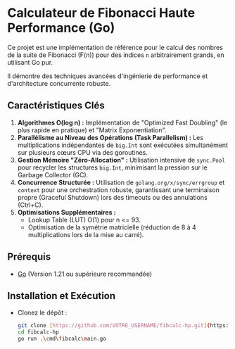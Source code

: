 # Calculateur de Fibonacci Haute Performance (Go)

Ce projet est une implémentation de référence pour le calcul des nombres de la suite de Fibonacci (F(n)) pour des indices `n` arbitrairement grands, en utilisant Go pur.

Il démontre des techniques avancées d'ingénierie de performance et d'architecture concurrente robuste.

## Caractéristiques Clés

1.  **Algorithmes O(log n) :** Implémentation de "Optimized Fast Doubling" (le plus rapide en pratique) et "Matrix Exponentiation".
2.  **Parallélisme au Niveau des Opérations (Task Parallelism) :** Les multiplications indépendantes de `big.Int` sont exécutées simultanément sur plusieurs cœurs CPU via des goroutines.
3.  **Gestion Mémoire "Zéro-Allocation" :** Utilisation intensive de `sync.Pool` pour recycler les structures `big.Int`, minimisant la pression sur le Garbage Collector (GC).
4.  **Concurrence Structurée :** Utilisation de `golang.org/x/sync/errgroup` et `context` pour une orchestration robuste, garantissant une terminaison propre (Graceful Shutdown) lors des timeouts ou des annulations (Ctrl+C).
5.  **Optimisations Supplémentaires :**
    *   Lookup Table (LUT) O(1) pour n <= 93.
    *   Optimisation de la symétrie matricielle (réduction de 8 à 4 multiplications lors de la mise au carré).

## Prérequis

*   [Go](https://golang.org/dl/) (Version 1.21 ou supérieure recommandée)

## Installation et Exécution

* Clonez le dépôt :
   ```bash
   git clone [https://github.com/VOTRE_USERNAME/fibcalc-hp.git](https://github.com/VOTRE_USERNAME/fibcalc-hp.git)
   cd fibcalc-hp
   go run .\cmd\fibcalc\main.go

